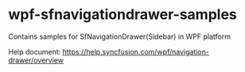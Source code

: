 # wpf-sfnavigationdrawer-samples
Contains samples for SfNavigationDrawer(Sidebar) in WPF platform

Help document: https://help.syncfusion.com/wpf/navigation-drawer/overview
